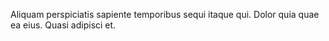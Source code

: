 Aliquam perspiciatis sapiente temporibus sequi itaque qui. Dolor quia quae ea eius. Quasi adipisci et.